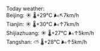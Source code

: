 Today weather:  
Beijing: ☀️   🌡️+29°C 🌬️↖7km/h  
Tianjin: ☀️   🌡️+30°C 🌬️↑7km/h  
Shijiazhuang: ☀️   🌡️+27°C 🌬️↑5km/h  
Tangshan: ⛅️  🌡️+28°C 🌬️↑5km/h  
